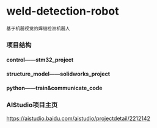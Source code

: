 # weld-detection-robot
`` 基于机器视觉的焊缝检测机器人 ``
### 项目结构
#### control——stm32_project
#### structure_model——solidworks_project
#### python——train&communicate_code
### AIStudio项目主页
<https://aistudio.baidu.com/aistudio/projectdetail/2212142>
